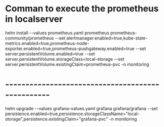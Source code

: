# Comman to execute the prometheus in localserver

helm install --values prometheus.yaml  prometheus prometheus-community/prometheus --set alertmanager.enabled=true,kube-state-metrics.enabled=true,prometheus-node-exporter.enabled=true,prometheus-pushgateway.enabled=true  --set server.persistentVolume.enabled=true --set server.persistentVolume.storageClass=local-storage --set server.persistentVolume.existingClaim=prometheus-pvc -n monitoring

# -------------------------------------------------

helm upgrade --values grafana-values.yaml grafana grafana/grafana --set persistence.enabled=true,persistence.storageClassName="local-storage",persistence.existingClaim="grafana-pvc" -n monitoring
